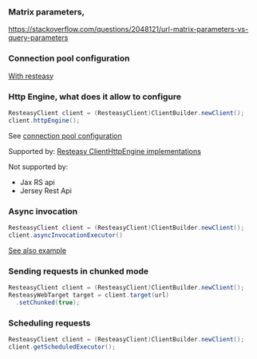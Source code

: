 ### Matrix parameters,
https://stackoverflow.com/questions/2048121/url-matrix-parameters-vs-query-parameters

### Connection pool configuration

[With resteasy](https://www.baeldung.com/resteasy-client-tutorial)

### Http Engine, what does it allow to configure
```java
ResteasyClient client = (ResteasyClient)ClientBuilder.newClient();
client.httpEngine();
```
See [connection pool configuration](https://www.baeldung.com/resteasy-client-tutorial)

Supported by:
[Resteasy ClientHttpEngine implementations](https://docs.jboss.org/resteasy/docs/5.0.3.Final/userguide/html_single/index.html#transport_layer)

Not supported by:
- Jax RS api
- Jersey Rest Api

### Async invocation
```java
ResteasyClient client = (ResteasyClient)ClientBuilder.newClient();
client.asyncInvocationExecutor()

```

[See also example](http://www.mastertheboss.com/jboss-frameworks/resteasy/resteasy-client-api-tutorial/)

### Sending requests in chunked mode
```java
ResteasyClient client = (ResteasyClient)ClientBuilder.newClient();
ResteasyWebTarget target = client.target(url)
  .setChunked(true);
```

### Scheduling requests
```java
ResteasyClient client = (ResteasyClient)ClientBuilder.newClient();
client.getScheduledExecutor();
```